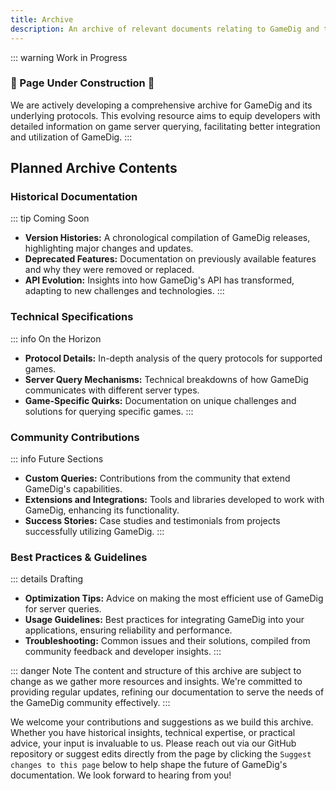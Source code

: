 ```yaml
---
title: Archive
description: An archive of relevant documents relating to GameDig and the underlying protocols
---
```


::: warning Work in Progress

### 🚧 Page Under Construction 🚧

We are actively developing a comprehensive archive for GameDig and its underlying protocols. This evolving resource aims to equip developers with detailed information on game server querying, facilitating better integration and utilization of GameDig.
:::

## Planned Archive Contents

### Historical Documentation

::: tip Coming Soon

- **Version Histories:** A chronological compilation of GameDig releases, highlighting major changes and updates.
- **Deprecated Features:** Documentation on previously available features and why they were removed or replaced.
- **API Evolution:** Insights into how GameDig's API has transformed, adapting to new challenges and technologies.
:::

### Technical Specifications

::: info On the Horizon

- **Protocol Details:** In-depth analysis of the query protocols for supported games.
- **Server Query Mechanisms:** Technical breakdowns of how GameDig communicates with different server types.
- **Game-Specific Quirks:** Documentation on unique challenges and solutions for querying specific games.
:::

### Community Contributions

::: info Future Sections

- **Custom Queries:** Contributions from the community that extend GameDig's capabilities.
- **Extensions and Integrations:** Tools and libraries developed to work with GameDig, enhancing its functionality.
- **Success Stories:** Case studies and testimonials from projects successfully utilizing GameDig.
:::

### Best Practices & Guidelines

::: details Drafting

- **Optimization Tips:** Advice on making the most efficient use of GameDig for server queries.
- **Usage Guidelines:** Best practices for integrating GameDig into your applications, ensuring reliability and performance.
- **Troubleshooting:** Common issues and their solutions, compiled from community feedback and developer insights.
:::

::: danger Note
The content and structure of this archive are subject to change as we gather more resources and insights. We're committed to providing regular updates, refining our documentation to serve the needs of the GameDig community effectively.
:::

We welcome your contributions and suggestions as we build this archive. Whether you have historical insights, technical expertise, or practical advice, your input is invaluable to us. Please reach out via our GitHub repository or suggest edits directly from the page by clicking the `Suggest changes to this page` below to help shape the future of GameDig's documentation. We look forward to hearing from you!
